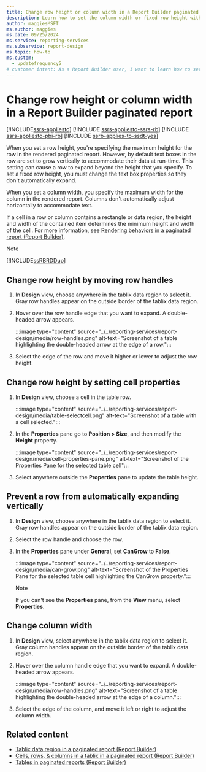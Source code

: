 ```yaml
---
title: Change row height or column width in a Report Builder paginated report
description: Learn how to set the column width or fixed row height with text box properties for rendered paginated reports in Report Builder.
author: maggiesMSFT
ms.author: maggies
ms.date: 09/25/2024
ms.service: reporting-services
ms.subservice: report-design
ms.topic: how-to
ms.custom:
  - updatefrequency5
# customer intent: As a Report Builder user, I want to learn how to set the column width or row height so that I can adjust my reports to visually fit my data.
---
```

# Change row height or column width in a Report Builder paginated report

[!INCLUDE[ssrs-appliesto](../../includes/ssrs-appliesto.md)] [!INCLUDE [ssrs-appliesto-ssrs-rb](../../includes/ssrs-appliesto-ssrs-rb.md)] [!INCLUDE [ssrs-appliesto-pbi-rb](../../includes/ssrs-appliesto-pbi-rb.md)] [!INCLUDE [ssrb-applies-to-ssdt-yes](../../includes/ssrb-applies-to-ssdt-yes.md)]

When you set a row height, you're specifying the maximum height for the row in the rendered paginated report. However, by default text boxes in the row are set to grow vertically to accommodate their data at run-time. This setting can cause a row to expand beyond the height that you specify. To set a fixed row height, you must change the text box properties so they don't automatically expand.  
  
When you set a column width, you specify the maximum width for the column in the rendered report. Columns don't automatically adjust horizontally to accommodate text.  
  
If a cell in a row or column contains a rectangle or data region, the height and width of the contained item determines the minimum height and width of the cell. For more information, see [Rendering behaviors in a paginated report (Report Builder)](../../reporting-services/report-design/rendering-behaviors-report-builder-and-ssrs.md).  
  
> [!NOTE]  
> [!INCLUDE[ssRBRDDup](../../includes/ssrbrddup-md.md)]  
  
## Change row height by moving row handles
  
1. In **Design** view, choose anywhere in the tablix data region to select it. Gray row handles appear on the outside border of the tablix data region.
  
1. Hover over the row handle edge that you want to expand. A double-headed arrow appears.

    :::image type="content" source="../../reporting-services/report-design/media/row-handles.png" alt-text="Screenshot of a table highlighting the double-headed arrow at the edge of a row.":::
  
1. Select the edge of the row and move it higher or lower to adjust the row height.  
  
## Change row height by setting cell properties  
  
1. In **Design** view, choose a cell in the table row.  

    :::image type="content" source="../../reporting-services/report-design/media/table-selectcell.png" alt-text="Screenshot of a table with a cell selected.":::
  
1. In the **Properties** pane go to **Position > Size**, and then modify the **Height** property.

     :::image type="content" source="../../reporting-services/report-design/media/cell-properties-pane.png" alt-text="Screenshot of the Properties Pane for the selected table cell":::

1. Select anywhere outside the **Properties** pane to update the table height.

## Prevent a row from automatically expanding vertically  
  
1. In **Design** view, choose anywhere in the tablix data region to select it. Gray row handles appear on the outside border of the tablix data region.  
  
1. Select the row handle and choose the row.  
  
1. In the **Properties** pane under **General**, set **CanGrow** to **False**.

    :::image type="content" source="../../reporting-services/report-design/media/can-grow.png" alt-text="Screenshot of the Properties Pane for the selected table cell highlighting the CanGrow property.":::
  
    > [!NOTE]  
    > If you can't see the **Properties** pane, from the **View** menu, select **Properties**.  
  
## Change column width  
  
1. In **Design** view, select anywhere in the tablix data region to select it. Gray column handles appear on the outside border of the tablix data region.  
  
1. Hover over the column handle edge that you want to expand. A double-headed arrow appears.

    :::image type="content" source="../../reporting-services/report-design/media/row-handles.png" alt-text="Screenshot of a table highlighting the double-headed arrow at the edge of a column.":::
  
1. Select the edge of the column, and move it left or right to adjust the column width.  
  
## Related content

- [Tablix data region in a paginated report (Report Builder)](tablix-data-region-report-builder-and-ssrs.md)
- [Cells, rows, & columns in a tablix in a paginated report (Report Builder)](tablix-data-region-cells-rows-and-columns-report-builder-and-ssrs.md)
- [Tables in paginated reports (Report Builder)](../../reporting-services/report-design/tables-report-builder-and-ssrs.md)
